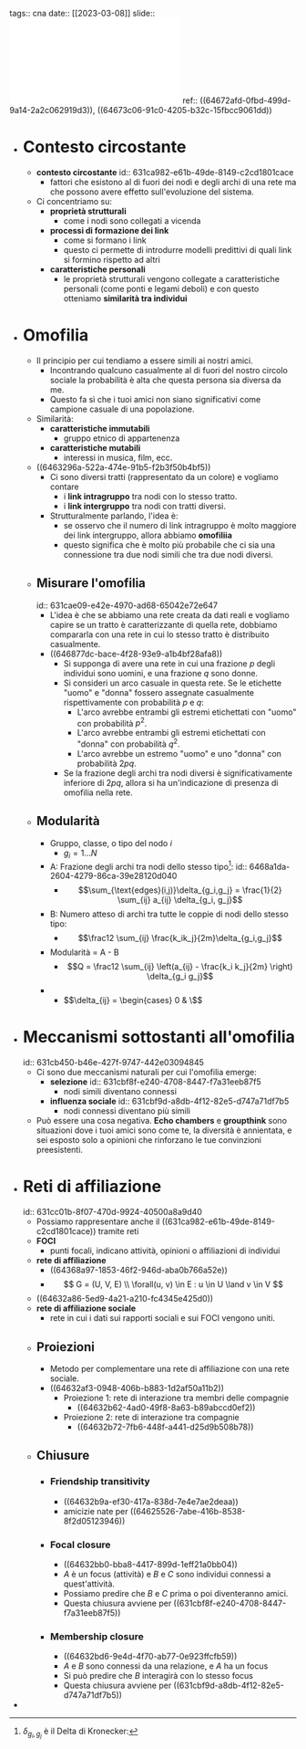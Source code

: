 tags:: cna
date:: [[2023-03-08]]
slide:: ![ns04](../assets/ns04.pdf)
ref:: ((64672afd-0fbd-499d-9a14-2a2c062919d3)), ((64673c06-91c0-4205-b32c-15fbcc9061dd))

- # Contesto circostante
	- **contesto circostante**
	  id:: 631ca982-e61b-49de-8149-c2cd1801cace
		- fattori che esistono al di fuori dei nodi e degli archi di una rete ma che possono avere effetto sull'evoluzione del sistema.
	- Ci concentriamo su:
		- **proprietà strutturali**
			- come i nodi sono collegati a vicenda
		- **processi di formazione dei link**
			- come si formano i link
			- questo ci permette di introdurre modelli predittivi di quali link si formino rispetto ad altri
		- **caratteristiche personali**
			- le proprietà strutturali vengono collegate a caratteristiche personali (come ponti e legami deboli) e con questo otteniamo **similarità tra individui**
- # Omofilia
	- Il principio per cui tendiamo a essere simili ai nostri amici.
		- Incontrando qualcuno casualmente al di fuori del nostro circolo sociale la probabilità è alta che questa persona sia diversa da me.
		- Questo fa sì che i tuoi amici non siano significativi come campione casuale di una popolazione.
	- Similarità:
		- **caratteristiche immutabili**
			- gruppo etnico di appartenenza
		- **caratteristiche mutabili**
			- interessi in musica, film, ecc.
	- ((6463296a-522a-474e-91b5-f2b3f50b4bf5))
		- Ci sono diversi tratti (rappresentato da un colore) e vogliamo contare
			- i **link intragruppo** tra nodi con lo stesso tratto.
			- i **link intergruppo** tra nodi con tratti diversi.
		- Strutturalmente parlando, l'idea è:
			- se osservo che il numero di link intragruppo è molto maggiore dei link intergruppo, allora abbiamo **omofiliia**
			- questo significa che è molto più probabile che ci sia una connessione tra due nodi simili che tra due nodi diversi.
	- ## Misurare l'omofilia
	  id:: 631cae09-e42e-4970-ad68-65042e72e647
		- L'idea è che se abbiamo una rete creata da dati reali e vogliamo capire se un tratto è caratterizzante di quella rete, dobbiamo compararla con una rete in cui lo stesso tratto è distribuito casualmente.
		- ((646877dc-bace-4f28-93e9-a1b4bf28afa8))
			- Si supponga di avere una rete in cui una frazione $p$ degli individui sono uomini, e una frazione $q$ sono donne.
			- Si consideri un arco casuale in questa rete. Se le etichette "uomo" e "donna" fossero assegnate casualmente rispettivamente con probabilità $p$ e $q$:
				- L'arco avrebbe entrambi gli estremi etichettati con "uomo" con probabilità $p^2$.
				- L'arco avrebbe entrambi gli estremi etichettati con "donna" con probabilità $q^2$.
				- L'arco avrebbe un estremo "uomo" e uno "donna" con probabilità $2pq$.
			- Se la frazione degli archi tra nodi diversi è significativamente inferiore di $2pq$, allora si ha un'indicazione di presenza di omofilia nella rete.
	- ## Modularità
		- Gruppo, classe, o tipo del nodo $i$
			- $g_i = 1 \ldots N$
		- A: Frazione degli archi tra nodi dello stesso tipo[^1]:
		  id:: 6468a1da-2604-4279-86ca-39e28120d040
			- $$\sum_{\text{edges}(i,j)}\delta_{g_i,g_j} = \frac{1}{2} \sum_{ij} a_{ij} \delta_{g_i, g_j}$$
		- B: Numero atteso di archi tra tutte le coppie di nodi dello stesso tipo:
			- $$\frac12 \sum_{ij} \frac{k_ik_j}{2m}\delta_{g_i,g_j}$$
		- Modularità = A - B
			- $$Q = \frac12 \sum_{ij} \left(a_{ij} - \frac{k_i k_j}{2m} \right) \delta_{g_i g_j}$$
		- [^1]: $\delta_{g_i, g_j}$ è il Delta di Kronecker:
			- $$\delta_{ij} = \begin{cases} 0 & \$$
- # Meccanismi sottostanti all'omofilia
  id:: 631cb450-b46e-427f-9747-442e03094845
	- Ci sono due meccanismi naturali per cui l'omofilia emerge:
		- **selezione**
		  id:: 631cbf8f-e240-4708-8447-f7a31eeb87f5
			- nodi simili diventano connessi
		- **influenza sociale**
		  id:: 631cbf9d-a8db-4f12-82e5-d747a71df7b5
			- nodi connessi diventano più simili
	- Può essere una cosa negativa. **Echo chambers** e **groupthink** sono situazioni dove i tuoi amici sono come te, la diversità è annientata, e sei esposto solo a opinioni che rinforzano le tue convinzioni preesistenti.
- # Reti di affiliazione
  id:: 631cc01b-8f07-470d-9924-40500a8a9d40
	- Possiamo rappresentare anche il ((631ca982-e61b-49de-8149-c2cd1801cace)) tramite reti
	- **FOCI**
		- punti focali, indicano attività, opinioni o affiliazioni di individui
	- **rete di affiliazione**
		- ((64368a97-1853-46f2-946d-aba0b766a52e))
		- $$
		  G = (U, V, E) \\
		  \forall(u, v) \in E : u \in U \land v \in V
		  $$
	- ((64632a86-5ed9-4a21-a210-fc4345e425d0))
	- **rete di affiliazione sociale**
		- rete in cui i dati sui rapporti sociali e sui FOCI vengono uniti.
	- ## Proiezioni
		- Metodo per complementare una rete di affiliazione con una rete sociale.
		- ((64632af3-0948-406b-b883-1d2af50a11b2))
			- Proiezione 1: rete di interazione tra membri delle compagnie
				- ((64632b62-4ad0-49f8-8a63-b89abccd0ef2))
			- Proiezione 2: rete di interazione tra compagnie
				- ((64632b72-7fb6-448f-a441-d25d9b508b78))
	- ## Chiusure
		- ### Friendship transitivity
			- ((64632b9a-ef30-417a-838d-7e4e7ae2deaa))
			- amicizie nate per ((64625526-7abe-416b-8538-8f2d05123946))
		- ### Focal closure
			- ((64632bb0-bba8-4417-899d-1eff21a0bb04))
			- $A$ è un focus (attività) e $B$ e $C$ sono individui connessi a quest'attività.
			- Possiamo predire che $B$ e $C$ prima o poi diventeranno amici.
			- Questa chiusura avviene per ((631cbf8f-e240-4708-8447-f7a31eeb87f5))
		- ### Membership closure
			- ((64632bd6-9e4d-4f70-ab77-0e923ffcfb59))
			- $A$ e $B$ sono connessi da una relazione, e $A$ ha un focus
			- Si può predire che $B$ interagirà con lo stesso focus
			- Questa chiusura avviene per ((631cbf9d-a8db-4f12-82e5-d747a71df7b5))
-